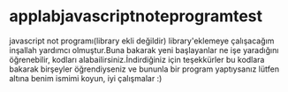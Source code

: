 # applabjavascriptnoteprogramtest
javascript not programı(library ekli değildir) library'eklemeye çalışacağım inşallah yardımcı olmuştur.Buna bakarak yeni başlayanlar ne işe yaradığını öğrenebilir, kodları alabailirsiniz.İndirdiğiniz için teşekkürler bu kodlara bakarak birşeyler öğrendiyseniz ve bununla bir program yaptıysanız lütfen altına benim ismimi koyun, iyi çalışmalar :)
